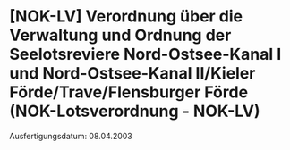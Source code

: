 # [NOK-LV] Verordnung über die Verwaltung und Ordnung der Seelotsreviere Nord-Ostsee-Kanal I und Nord-Ostsee-Kanal II/Kieler Förde/Trave/Flensburger Förde  (NOK-Lotsverordnung - NOK-LV)

Ausfertigungsdatum: 08.04.2003

 